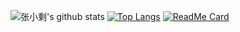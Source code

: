 ![张小剩's github stats](https://github-readme-stats.vercel.app/api?username=anuraghazra&show_icons=true&theme=radical)
[![Top Langs](https://github-readme-stats.vercel.app/api/top-langs/?username=Yiio&layout=compact)](https://github.com/anuraghazra/github-readme-stats)
[![ReadMe Card](https://github-readme-stats.vercel.app/api/pin/?username=Yiio&repo=yii.github.io)](https://github.com/anuraghazra/github-readme-stats)
